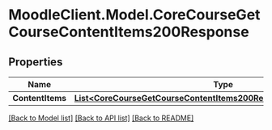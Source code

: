 # MoodleClient.Model.CoreCourseGetCourseContentItems200Response

## Properties

Name | Type | Description | Notes
------------ | ------------- | ------------- | -------------
**ContentItems** | [**List&lt;CoreCourseGetCourseContentItems200ResponseContentItemsInner&gt;**](CoreCourseGetCourseContentItems200ResponseContentItemsInner.md) |  | 

[[Back to Model list]](../README.md#documentation-for-models) [[Back to API list]](../README.md#documentation-for-api-endpoints) [[Back to README]](../README.md)

